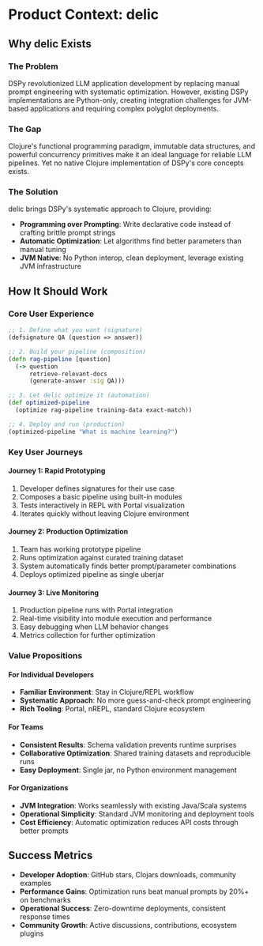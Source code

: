 # Product Context: delic

## Why delic Exists

### The Problem
DSPy revolutionized LLM application development by replacing manual prompt engineering with systematic optimization. However, existing DSPy implementations are Python-only, creating integration challenges for JVM-based applications and requiring complex polyglot deployments.

### The Gap
Clojure's functional programming paradigm, immutable data structures, and powerful concurrency primitives make it an ideal language for reliable LLM pipelines. Yet no native Clojure implementation of DSPy's core concepts exists.

### The Solution
delic brings DSPy's systematic approach to Clojure, providing:
- **Programming over Prompting**: Write declarative code instead of crafting brittle prompt strings
- **Automatic Optimization**: Let algorithms find better parameters than manual tuning
- **JVM Native**: No Python interop, clean deployment, leverage existing JVM infrastructure

## How It Should Work

### Core User Experience
```clojure
;; 1. Define what you want (signature)
(defsignature QA (question => answer))

;; 2. Build your pipeline (composition)
(defn rag-pipeline [question]
  (-> question
      retrieve-relevant-docs
      (generate-answer :sig QA)))

;; 3. Let delic optimize it (automation)
(def optimized-pipeline
  (optimize rag-pipeline training-data exact-match))

;; 4. Deploy and run (production)
(optimized-pipeline "What is machine learning?")
```

### Key User Journeys

#### Journey 1: Rapid Prototyping
1. Developer defines signatures for their use case
2. Composes a basic pipeline using built-in modules
3. Tests interactively in REPL with Portal visualization
4. Iterates quickly without leaving Clojure environment

#### Journey 2: Production Optimization
1. Team has working prototype pipeline
2. Runs optimization against curated training dataset
3. System automatically finds better prompt/parameter combinations
4. Deploys optimized pipeline as single uberjar

#### Journey 3: Live Monitoring
1. Production pipeline runs with Portal integration
2. Real-time visibility into module execution and performance
3. Easy debugging when LLM behavior changes
4. Metrics collection for further optimization

### Value Propositions

#### For Individual Developers
- **Familiar Environment**: Stay in Clojure/REPL workflow
- **Systematic Approach**: No more guess-and-check prompt engineering
- **Rich Tooling**: Portal, nREPL, standard Clojure ecosystem

#### For Teams
- **Consistent Results**: Schema validation prevents runtime surprises
- **Collaborative Optimization**: Shared training datasets and reproducible runs
- **Easy Deployment**: Single jar, no Python environment management

#### For Organizations
- **JVM Integration**: Works seamlessly with existing Java/Scala systems
- **Operational Simplicity**: Standard JVM monitoring and deployment tools
- **Cost Efficiency**: Automatic optimization reduces API costs through better prompts

## Success Metrics
- **Developer Adoption**: GitHub stars, Clojars downloads, community examples
- **Performance Gains**: Optimization runs beat manual prompts by 20%+ on benchmarks
- **Operational Success**: Zero-downtime deployments, consistent response times
- **Community Growth**: Active discussions, contributions, ecosystem plugins